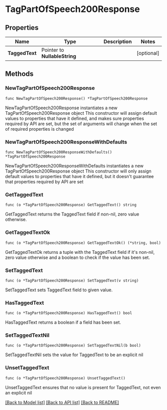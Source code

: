# TagPartOfSpeech200Response

## Properties

Name | Type | Description | Notes
------------ | ------------- | ------------- | -------------
**TaggedText** | Pointer to **NullableString** |  | [optional] 

## Methods

### NewTagPartOfSpeech200Response

`func NewTagPartOfSpeech200Response() *TagPartOfSpeech200Response`

NewTagPartOfSpeech200Response instantiates a new TagPartOfSpeech200Response object
This constructor will assign default values to properties that have it defined,
and makes sure properties required by API are set, but the set of arguments
will change when the set of required properties is changed

### NewTagPartOfSpeech200ResponseWithDefaults

`func NewTagPartOfSpeech200ResponseWithDefaults() *TagPartOfSpeech200Response`

NewTagPartOfSpeech200ResponseWithDefaults instantiates a new TagPartOfSpeech200Response object
This constructor will only assign default values to properties that have it defined,
but it doesn't guarantee that properties required by API are set

### GetTaggedText

`func (o *TagPartOfSpeech200Response) GetTaggedText() string`

GetTaggedText returns the TaggedText field if non-nil, zero value otherwise.

### GetTaggedTextOk

`func (o *TagPartOfSpeech200Response) GetTaggedTextOk() (*string, bool)`

GetTaggedTextOk returns a tuple with the TaggedText field if it's non-nil, zero value otherwise
and a boolean to check if the value has been set.

### SetTaggedText

`func (o *TagPartOfSpeech200Response) SetTaggedText(v string)`

SetTaggedText sets TaggedText field to given value.

### HasTaggedText

`func (o *TagPartOfSpeech200Response) HasTaggedText() bool`

HasTaggedText returns a boolean if a field has been set.

### SetTaggedTextNil

`func (o *TagPartOfSpeech200Response) SetTaggedTextNil(b bool)`

 SetTaggedTextNil sets the value for TaggedText to be an explicit nil

### UnsetTaggedText
`func (o *TagPartOfSpeech200Response) UnsetTaggedText()`

UnsetTaggedText ensures that no value is present for TaggedText, not even an explicit nil

[[Back to Model list]](../README.md#documentation-for-models) [[Back to API list]](../README.md#documentation-for-api-endpoints) [[Back to README]](../README.md)


